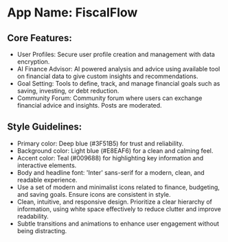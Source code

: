 # **App Name**: FiscalFlow

## Core Features:

- User Profiles: Secure user profile creation and management with data encryption.
- AI Finance Advisor: AI powered analysis and advice using available tool on financial data to give custom insights and recommendations.
- Goal Setting: Tools to define, track, and manage financial goals such as saving, investing, or debt reduction.
- Community Forum: Community forum where users can exchange financial advice and insights. Posts are moderated.

## Style Guidelines:

- Primary color: Deep blue (#3F51B5) for trust and reliability.
- Background color: Light blue (#E8EAF6) for a clean and calming feel.
- Accent color: Teal (#009688) for highlighting key information and interactive elements.
- Body and headline font: 'Inter' sans-serif for a modern, clean, and readable experience.
- Use a set of modern and minimalist icons related to finance, budgeting, and saving goals. Ensure icons are consistent in style.
- Clean, intuitive, and responsive design. Prioritize a clear hierarchy of information, using white space effectively to reduce clutter and improve readability.
- Subtle transitions and animations to enhance user engagement without being distracting.
